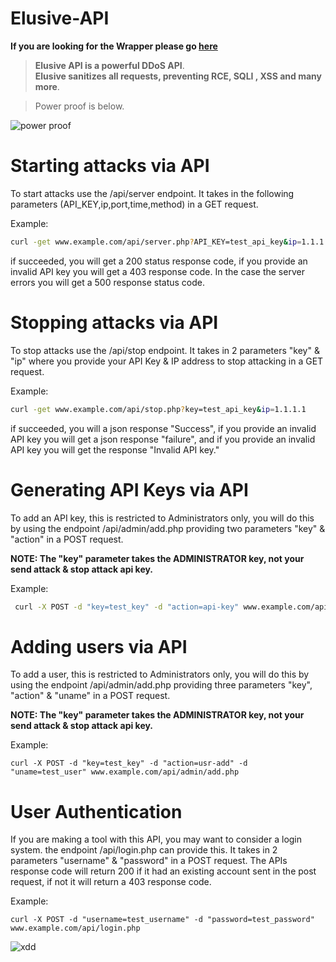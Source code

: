 
# Elusive-API

**If you are looking for the Wrapper please go [here](https://github.com/ElusiveSquad/Elusive-API-Wrapper)**
  
    
    
> **Elusive API is a powerful DDoS API**.  
> **Elusive sanitizes all requests, preventing RCE, SQLI , XSS and many more**.  

> Power proof is below.  
  
![power proof](https://user-images.githubusercontent.com/93349356/164955316-cc5024fa-ddaa-48f0-9373-88af43395b1e.jpg) 

# Starting attacks via API  

To start attacks use the /api/server endpoint. It takes in the following parameters (API_KEY,ip,port,time,method) in a GET request.

Example:
  ```bash
  curl -get www.example.com/api/server.php?API_KEY=test_api_key&ip=1.1.1.1&port=80&time=200&method=vpn-down
  ```
  if succeeded, you will get a 200 status response code, if you provide an invalid API key you will get a 403 response code. In the case the server errors you will get a 500 response status code.
  
# Stopping attacks via API 
To stop attacks use the /api/stop endpoint. It takes in 2 parameters "key" & "ip" where you provide your API Key & IP address to stop attacking in a GET request.  
  
Example:      
  
  ```bash
  curl -get www.example.com/api/stop.php?key=test_api_key&ip=1.1.1.1
  ```
  if succeeded, you will a json response "Success", if you provide an invalid API key you will get a json response "failure", and if you provide an invalid API key you will get the response "Invalid API key."  
 

 # Generating API Keys via API
 
 To add an API key, this is restricted to Administrators only, you will do this by using the endpoint /api/admin/add.php providing two parameters "key" & "action" in a POST request.  
    
**NOTE: The "key" parameter takes the ADMINISTRATOR key, not your send attack & stop attack api key.**
 
Example:       
  
  ``` bash  
   curl -X POST -d "key=test_key" -d "action=api-key" www.example.com/api/admin/add.php
  ```
    
  
 # Adding users via API 
 
  To add a user, this is restricted to Administrators only, you will do this by using the endpoint /api/admin/add.php providing three parameters "key", "action" & "uname" in a POST request.  
    
**NOTE: The "key" parameter takes the ADMINISTRATOR key, not your send attack & stop attack api key.**
  
Example:    

   
    curl -X POST -d "key=test_key" -d "action=usr-add" -d "uname=test_user" www.example.com/api/admin/add.php
     

# User Authentication  


  If you are making a tool with this API, you may want to consider a login system. the endpoint /api/login.php can provide this. It takes in 2 parameters "username" & "password" in a POST request. The APIs response code will return 200 if it had an existing account sent in the post request, if not it will return a 403 response code.  
  
  
Example:  

    curl -X POST -d "username=test_username" -d "password=test_password" www.example.com/api/login.php  
      
![xdd](https://user-images.githubusercontent.com/93349356/164956846-0fb4fb84-01d6-490c-b940-6b9c928583d4.jpg)

